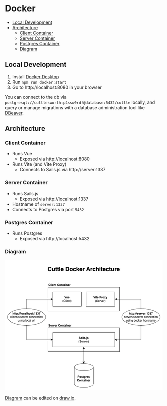 # Docker

- [Local Development](#local-development)
- [Architecture](#architecture)
  - [Client Container](#client-container)
  - [Server Container](#server-container)
  - [Postgres Container](#postgres-container)
  - [Diagram](#diagram)


## Local Development

1. Install [Docker Desktop](https://www.docker.com/products/docker-desktop/)
2. Run `npm run docker:start`
3. Go to http://localhost:8080 in your browser

You can connect to the db via `postgresql://cuttlesworth:p4ssw0rd!@database:5432/cuttle` locally, and query or manage migrations with a database administration tool like [DBeaver](https://dbeaver.io/).

## Architecture

### Client Container

- Runs Vue
  - Exposed via http://localhost:8080
- Runs Vite (and Vite Proxy)
  - Connects to Sails.js via http://server:1337

### Server Container

- Runs Sails.js
  - Exposed via http://localhost:1337
- Hostname of `server:1337`
- Connects to Postgres via port `5432`

### Postgres Container

- Runs Postgres
  - Exposed via http://localhost:5432

### Diagram

![Architectural Diagram](./architecture-diagram.png)

[Diagram](./architecture-diagram.drawio) can be edited on [draw.io](https://app.diagrams.net/).

